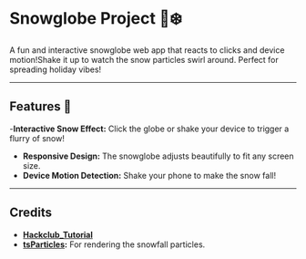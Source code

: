 # Snowglobe Project 🎄❄️

A fun and interactive snowglobe web app that reacts to clicks and device motion!Shake it up to watch the snow particles swirl around. Perfect for spreading holiday vibes!

---

## Features 🌟 
-**Interactive Snow Effect:** Click the globe or shake your device to trigger a flurry of snow!
- **Responsive Design:** The snowglobe adjusts beautifully to fit any screen size.  
- **Device Motion Detection:** Shake your phone to make the snow fall!  


---

## Credits
- **[Hackclub_Tutorial](https://jams.hackclub.com/jam/custom-snowglobe)**
- **[tsParticles](https://github.com/matteobruni/tsparticles):** For rendering the snowfall particles.  
